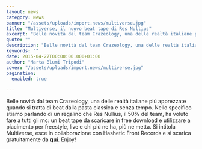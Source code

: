 ```yaml
---
layout: news
category: News
banner: "/assets/uploads/import.news/multiverse.jpg"
title: "Multiverse, il nuovo beat tape di Res Nullius"
excerpt: "Belle novità dal team Crazeology, una delle realtà italiane più apprezzate quando si tratta di beat dalla pasta classica e senza tempo. Nello specifico stiamo parlando di un regalino che Res Nullius, il 50% del team, ha voluto fare a tutti gli mc: un beat tape da scaricare in free download e utilizzare a piacimento [&hellip"
quote: ""
description: "Belle novità dal team Crazeology, una delle realtà italiane più apprezzate quando si tratta di beat dalla pasta classica e senza tempo. Nello specifico stiamo parlando di un regalino che Res Nullius, il 50% del team, ha voluto fare a tutti gli mc: un beat tape da scaricare in free download e utilizzare a piacimento [&hellip"
keywords: ""
date: 2015-04-27T00:00:00.000+01:00
author: "Marta Blumi Tripodi"
cover: "/assets/uploads/import.news/multiverse.jpg"
pagination:
  enabled: true

---
```


[](https://hotmc.com/wp-content/uploads/2015/04/multiverse.jpg)

Belle novità dal team Crazeology, una delle realtà italiane più apprezzate quando si tratta di beat dalla pasta classica e senza tempo. Nello specifico stiamo parlando di un regalino che Res Nullius, il 50% del team, ha voluto fare a tutti gli mc: un beat tape da scaricare in free download e utilizzare a piacimento per freestyle, live e chi più ne ha, più ne metta. Si intitola Multiverse, esce in collaborazione con Hashetic Front Records e si scarica gratuitamente da [**qui**](https://hasheticfrontrecords.bandcamp.com/ "http://hasheticfrontrecords.bandcamp.com/"). Enjoy!